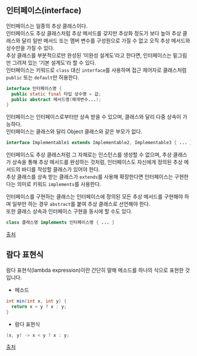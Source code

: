 ## 인터페이스(interface)

인터페이스는 일종의 추상 클래스이다.  
인터페이스도 추상 클래스처럼 추상 메서드를 갖지만 추상화 정도가 보다 높아 추상 클래스와 달리 일반 메서드 또는 멤버 변수를 구성원으로 가질 수 없고 오직 추상 메서드와 상수만을 가질 수 있다.  
추상 클래스를 부분적으로만 완성된 ‘미완성 설계도’라고 한다면, 인터페이스는 밑그림만 그려져 있는 ‘기본 설계도’라 할 수 있다.  
인터페이스는 키워드로 `class` 대신 `interface`를 사용하며 접근 제어자로 클래스처럼 `public` 또는 `default`만 허용한다.

```java
interface 인터페이스명 {
  public static final 타입 상수명 = 값;
  public abstract 메서드명(매개변수...);
}
```

인터페이스는 인터페이스로부터만 상속 받을 수 있으며, 클래스와 달리 다중 상속이 가능하다.  
인터페이스는 클래스와 달리 Object 클래스와 같은 부모가 없다.

```java
interface Implementable1 extends Implementable2, Implementable3 { ... }
```

인터페이스도 추상 클래스처럼 그 자체로는 인스턴스를 생성할 수 없으며, 추상 클래스가 상속을 통해 추상 메서드를 완성하는 것처럼, 인터페이스도 자신에게 정의된 추상 메서드의 바디를 작성할 클래스가 있어야 한다.  
추상 클래스를 상속 받는 클래스가 `extends`를 사용해 확장한다면 인터페이스는 구현한다는 의미로 키워드 `implements`를 사용한다.

인터페이스를 구현하는 클래스는 인터페이스에 정의된 모든 추상 메서드를 구현해야 하며 일부만 하는 경우 `abstract`를 붙여 추상 클래스로 선언해야 한다.  
또한 클래스 상속과 인터페이스 구현을 동시에 할 수도 있다.

```java
class 클래스명 implements 인터페이스명 { ... }
```

[출처](https://velog.io/@dev-mage/hello-java-world-oop-interface)

## 람다 표현식

람다 표현식(lambda expression)이란 간단히 말해 메소드를 하나의 식으로 표현한 것입니다.

- 메소드

```java
int min(int x, int y) {
  return x < y ? x : y;
}
```

- 람다 표현식

```java
(x, y) -> x < y ? x : y;
```

[출처](https://www.tcpschool.com/java/java_lambda_concept)
